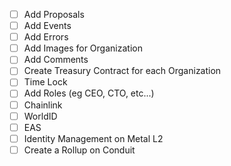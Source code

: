 - [ ] Add Proposals
- [ ] Add Events
- [ ] Add Errors
- [ ] Add Images for Organization
- [ ] Add Comments
- [ ] Create Treasury Contract for each Organization
- [ ] Time Lock
- [ ] Add Roles (eg CEO, CTO, etc...)
- [ ] Chainlink
- [ ] WorldID
- [ ] EAS
- [ ] Identity Management on Metal L2
- [ ] Create a Rollup on Conduit
